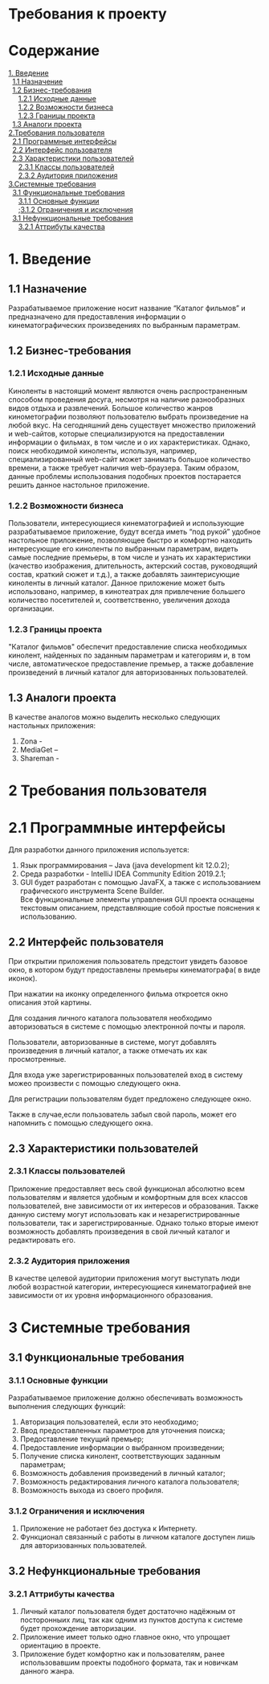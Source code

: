 # Требования к проекту
# Содержание
[1. Введение](#Введение)<br/>
&nbsp;&nbsp;[1.1 Назначение](#Назначение)<br/>
&nbsp;&nbsp;[1.2  Бизнес-требования](#Бизнес-требования)<br/>
&nbsp;&nbsp;&nbsp;&nbsp;&nbsp;[1.2.1  Исходные данные](#Исходные-данные)<br/>
&nbsp;&nbsp;&nbsp;&nbsp;&nbsp;[1.2.2  Возможности бизнеса](#Возможности-бизнеса)<br/>
&nbsp;&nbsp;&nbsp;&nbsp;&nbsp;[1.2.3  Границы проекта](#Границы-проекта)<br/>
&nbsp;&nbsp;[1.3  Аналоги проекта](#Аналоги-проекта)<br/>
[2.Требования пользователя](#Требования-пользователя)<br/>
&nbsp;&nbsp;[2.1 Программные интерфейсы](#Программные-интерфейсы)<br/>
&nbsp;&nbsp;[2.2 Интерфейс пользователя](#Интерфейс-пользователя)<br/>
&nbsp;&nbsp;[2.3 Характеристики пользователей](#Характеристики-пользователей)<br/>
&nbsp;&nbsp;&nbsp;&nbsp;&nbsp;[2.3.1 Классы пользователей](#Классы-пользователей)<br/>
&nbsp;&nbsp;&nbsp;&nbsp;&nbsp;[2.3.2 Аудитория приложения](#Аудитория-приложения)<br/>
[3.Системные требования](#Системные-требования)<br/>
&nbsp;&nbsp;[3.1 Функциональные требования](#Функциональные-требования)<br/>
&nbsp;&nbsp;&nbsp;&nbsp;&nbsp;[3.1.1 Основные функции](#Основные-функции)<br/>
&nbsp;&nbsp;&nbsp;&nbsp;&nbsp;;[3.1.2 Ограничения и исключения](#Ограничения-и-исключения)<br/>
&nbsp;&nbsp;[3.1 Нефункциональные требования](#Нефункциональные-требования)<br/>
&nbsp;&nbsp;&nbsp;&nbsp;&nbsp;[3.2.1 Аттрибуты качества](#Аттрибуты-качества)<br/>

<a name="Введение"></a>
# 1. Введение

<a name="Назначение"></a>
## 1.1 Назначение
Разрабатываемое приложение носит название “Каталог фильмов” и предназначено для предоставления информации о кинематографических произведениях по выбранным параметрам.

<a name="Бизнес-требования"></a>
## 1.2 Бизнес-требования

<a name="Исходные-данные"></a>
### 1.2.1 Исходные данные
Киноленты в настоящий момент являются очень распространенным способом проведения досуга, несмотря на наличие разнообразных видов отдыха и развлечений. Большое количество жанров кинометографии позволяют пользователю выбрать произведение на любой вкус. На сегодняшний день существует множество приложений и web-сайтов, которые специализируются на предоставлении информации о фильмах, в том числе и о их характеристиках. Однако, поиск необходимой киноленты, используя, например, специализированный web-сайт может занимать большое количество времени, а также требует наличия web-браузера. Таким образом, данные проблемы использования подобных проектов постарается решить данное настольное приложение.

<a name="Возмоности-бизнеса"></a>
### 1.2.2 Возможности бизнеса
Пользователи, интересующиеся кинематографией и использующие разрабатываемое приложение, будут всегда иметь “под рукой” удобное настольное приложение, позволяющее быстро и комфортно находить интересующие его киноленты по выбранным параметрам, видеть самые последние премьеры, в том числе и узнать их характеристики (качество изображения, длительность, актерский состав, руководящий состав, краткий сюжет и т.д.), а также добавлять заинтерисующие киноленты в личный каталог. Данное приложение может быть использовано, например, в кинотеатрах для привлечение большего количество посетителей и, соответственно, увеличения дохода организации.

<a name="Границы-проекта"></a>
### 1.2.3 Границы проекта
"Каталог фильмов" обеспечит предоставление списка необходимых кинолент, найденных по заданным параметрам и категориям и, в том числе, автоматическое предоставление премьер, а также добавление произведений в личный каталог для авторизованных пользователей.

<a name="Аналоги-проекта"></a>
## 1.3 Аналоги проекта
В качестве аналогов можно выделить несколько следующих настольных приложения:</br>
1. Zona - </br>
2. MediaGet – </br>
3. Shareman - </br>

<a name="Требования-пользователя"></a>
# 2 Требования пользователя

<a name="Программные-интерфейсы"></a>
# 2.1 Программные интерфейсы
Для разработки данного приложения используется:</br>
1. Язык программирования – Java (java development kit 12.0.2);</br>
2. Среда разработки - IntelliJ IDEA Community Edition 2019.2.1;</br>
3. GUI будет разработан с помощью JavaFX, а также с использованием графического инструмента Scene Builder.</br>
Все функциональные элементы управления GUI проекта оснащены текстовым описанием, представляющие собой простые пояснения к использованию. 

<a name="Интерфейс-пользователя"></a>
## 2.2 Интерфейс пользователя
При открытии приложения пользователь предстоит увидеть базовое окно, в котором будут предоставлены премьеры кинематографа( в виде иконок).

При нажатии на иконку определенного фильма откроется окно описания этой картины.

Для создания личного каталога пользователя необходимо авторизоваться в системе с помощью электронной почты и пароля.

Пользователи, авторизованные в системе, могут добавлять произведения в личный каталог, а также отмечать их как просмотренные.

Для входа уже зарегистрированных пользователей вход в систему можео произвести с помощью следующего окна.

Для регистрации пользователям будет предложено следующее окно.

Также в случае,если пользователь забыл свой пароль, может его напомнить с помощью следующего окна.

<a name="Характеристики-пользователей"></a>
## 2.3 Характеристики пользователей

<a name="Классы-пользователей"></a>
### 2.3.1 Классы пользователей
Приложение предоставляет весь свой функционал абсолютно всем пользователям и является удобным и комфортным для всех классов пользователей, вне зависимости от их интересов и образования. Также данную систему могут использовать как и незарегистрированные пользователи, так и зарегистрированные. Однако только вторые имеют возможность добавлять произведения в свой личный каталог и редактировать его.

<a name="Аудитория-приложения"></a>
### 2.3.2 Аудитория приложения
В качестве целевой аудитории приложения могут выступать люди любой возрастной категории, интересующиеся кинематографией вне зависимости от их уровня информационного образования.

<a name="Системные-требования"></a>
# 3 Системные требования

<a name="Функциональные-требования"></a>
## 3.1 Функциональные требования

<a name="Основные-функции"></a>
### 3.1.1 Основные функции
Разрабатываемое приложение должно обеспечивать возможность выполнения следующих функций:</br>
1. Авторизация пользователей, если это необходимо;</br>
2. Ввод предоставленных параметров для уточнения поиска;</br>
3. Предоставление текущий премьер;</br>
4. Предоставление информации о выбранном произведении;</br>
5. Получение списка кинолент, соответствующих заданным параметрам;</br>
6. Возможность добавления произведений в личный каталог;</br>
7. Возможность редактирования личного каталога пользователя;</br>
8. Возможность выхода из своего профиля.

<a name="Ограничения-и-исключения"></a>
### 3.1.2 Ограничения и исключения
1. Приложение не работает без достука к Интернету.</br>
2. Функционал связанный с работы в личном каталоге доступен лишь для авторизованных пользователей.

<a name="Нефункциональные-требования"></a>
## 3.2 Нефункциональные требования

<a name="Аттрибуты-качества"></a>
### 3.2.1 Аттрибуты качества
1. Личный каталог пользователя будет достаточно надёжным от посторонныих лиц, так как одним из пунктов доступа к системе будет прохождение авторизации.
2. Приложение имеет только одно главное окно, что упрощает ориентацию в проекте.
3. Приложение будет комфортно как и пользователям, ранее использовавшим проекты подобного формата, так и новичкам данного жанра.

